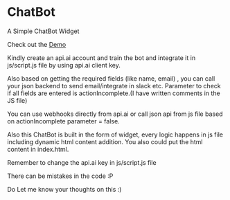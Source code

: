 # ChatBot
A Simple ChatBot Widget

Check out the [Demo](http://ashwinshenoy.com/chatbot/)

Kindly create an api.ai account and train the bot and integrate it in js/script.js file by using api.ai client key.

Also based on getting the required fields (like name, email) , you can call your json backend to send email/integrate in slack etc.
Parameter to check if all fields are entered is actionIncomplete.(I have written comments in the JS file)

You can use webhooks directly from api.ai or call json api from js file based on actionIncomplete parameter = false.

Also this ChatBot is built in the form of widget, every logic happens in js file including dynamic html content addition.
You also could put the html content in index.html.

Remember to change the api.ai key in js/script.js file

There can be mistakes in the code :P

Do Let me know your thoughts on this :)

